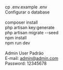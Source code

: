 cp .env.example .env </br>
Configurar o database </br><br/>
composer install<br/>
php artisan key:generate<br/>
php artisan migrate --seed<br/>
npm install<br/>
npm run dev<br/><br/>
Admin User Padrão<br/>
E-mail: admin@admin.com<br/>
Password: 12345678